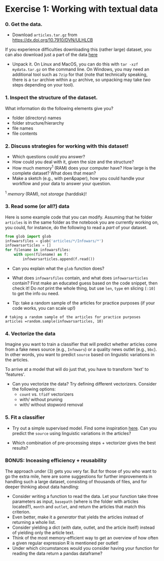 # Exercise 1: Working with textual data

### 0. Get the data.

- Download `articles.tar.gz` from
https://dx.doi.org/10.7910/DVN/ULHLCB

If you experience difficulties downloading this (rather large) dataset, you can also download just a part of the data [here](https://filesender.surf.nl/?s=download&token=a38ad3d6-4fc4-4722-bb3a-00ded0f5563a)

- Unpack it. On Linux and MacOS, you can do this with `tar -xzf mydata.tar.gz` on the command line. On Windows, you may need an additional tool such as `7zip` for that (note that technically speaking, there is a `tar` archive within a `gz` archive, so unpacking may take *two* steps depending on your tool).


### 1. Inspect the structure of the dataset.
What information do the following elements give you?

- folder (directory) names
- folder structure/hierarchy
- file names
- file contents

### 2. Discuss strategies for working with this dataset!

- Which questions could you answer?
- How could you deal with it, given the size and the structure?
- How much memory<sup>1</sup> (RAM) does your computer have? How large is the complete dataset? What does that mean?
- Make a sketch (e.g., with pen&paper), how you could handle your workflow and your data to answer your question.

<sup>1</sup> *memory* (RAM), not *storage* (harddisk)!

### 3. Read some (or all?) data

Here is some example code that you can modify. Assuming that he folder `articles` is in the same folder as the notebook you are currently working on, you could, for instance, do the following to read a *part* of your dataset.

```python
from glob import glob
infowarsfiles = glob('articles/*/Infowars/*')
infowarsarticles = []
for filename in infowarsfiles:
    with open(filename) as f:
	    infowarsarticles.append(f.read())

```

- Can you explain what the `glob` function does?
- What does `infowarsfiles` contain, and what does `infowarsarticles` contain? First make an educated guess based on the code snippet, then check it! Do *not* print the whole thing, but use `len`, `type` en slicing `[:10]` to get the info ou need.

- Tip: take a random sample of the articles for practice purposes (if your code works, you can scale up!)

```
# taking a random sample of the articles for practice purposes
articles =random.sample(infowarsarticles, 10)
```

### 4. Vectorize the data

Imagine you want to train a classifier that will predict whether articles come from a fake news source (e.g., `Infowars`) or a quality news outlet (e.g., `bbc`). In other words, you want to predict `source` based on linguistic variations in the articles.

To arrive at a model that will do just that, you have to transform 'text' to 'features'.

- Can you vectorize the data? Try defining different vectorizers. Consider the following options:
    - `count` vs. `tfidf` vectorizers
    - with/ without pruning
    - with/ without stopword removal

### 5. Fit a classifier

- Try out a simple supervised model. Find some inspiration [here](possible-solution-exercise-day1.md). Can you predict the `source` using linguistic variations in the articles?

- Which combination of pre-processing steps + vectorizer gives the best results?

### BONUS: Inceasing efficiency + reusability
The approach under (3) gets you very far.
But for those of you who want to go the extra mile, here are some suggestions for further improvements in handling such a large dataset, consisting of thousands of files, and for deeper thinking about data handling:

- Consider writing a function to read the data. Let your function take three parameters as input, `basepath` (where is the folder with articles located?), `month` and `outlet`, and return the articles that match this criterion.
- Even better, make it a *generator* that yields the articles instead of returning a whole list.
- Consider yielding a dict (with date, outlet, and the article itself) instead of yielding only the article text.
- Think of the most memory-efficient way to get an overview of how often a given regular expression R is mentioned per outlet!
- Under which circumstances would you consider having your function for reading the data return a pandas dataframe?
